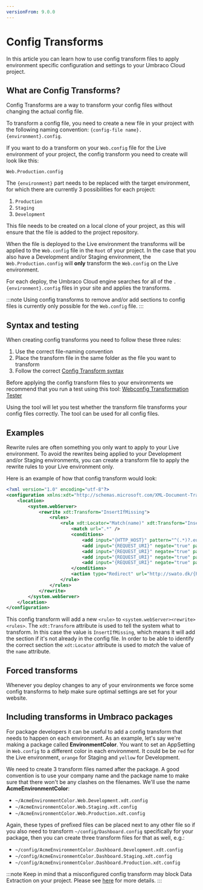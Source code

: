```yaml
---
versionFrom: 9.0.0
---
```


# Config Transforms

In this article you can learn how to use config transform files to apply environment specific configuration and settings to your Umbraco Cloud project.

## What are Config Transforms?

Config Transforms are a way to transform your config files without changing the actual config file.

To transform a config file, you need to create a new file in your project with the following naming convention: `{config-file name}.{environment}.config`.

If you want to do a transform on your `Web.config` file for the Live environment of your project, the config transform you need to create will look like this:

`Web.Production.config`

The `{environment}` part needs to be replaced with the target environment, for which there are currently 3 possibilities for each project:

1. `Production`
2. `Staging`
3. `Development`

This file needs to be created on a local clone of your project, as this will ensure that the file is added to the project repository.

When the file is deployed to the Live environment the transforms will be applied to the `Web.config` file in the `Root` of your project. In the case that you also have a Development and/or Staging environment, the `Web.Production.config` will **only** transform the `Web.config` on the Live environment.

For each deploy, the Umbraco Cloud engine searches for all of the `.{environment}.config` files in your site and applies the transforms.

:::note
Using config transforms to remove and/or add sections to config files is currently only possible for the `Web.config` file.
:::

## Syntax and testing

When creating config transforms you need to follow these three rules:

1. Use the correct file-naming convention
2. Place the transform file in the same folder as the file you want to transform
3. Follow the correct [Config Transform syntax](https://docs.microsoft.com/en-us/aspnet/core/host-and-deploy/iis/transform-webconfig?view=aspnetcore-5.0)

Before applying the config transform files to your environments we recommend that you run a test using this tool: [Webconfig Transformation Tester](https://elmah.io/tools/webconfig-transformation-tester/)

Using the tool will let you test whether the transform file transforms your config files correctly. The tool can be used for all config files.

## Examples

Rewrite rules are often something you only want to apply to your Live environment. To avoid the rewrites being applied to your Development and/or Staging environments, you can create a transform file to apply the rewrite rules to your Live environment only.

Here is an example of how that config transform would look:

```xml
<?xml version="1.0" encoding="utf-8"?>
<configuration xmlns:xdt="http://schemas.microsoft.com/XML-Document-Transform">
	<location>
		<system.webServer>
			<rewrite xdt:Transform="InsertIfMissing">
				<rules>
					<rule xdt:Locator="Match(name)" xdt:Transform="InsertIfMissing" name="Redirects umbraco.io to actual domain" stopProcessing="true">
						<match url=".*" />
						<conditions>
							<add input="{HTTP_HOST}" pattern="^(.*)?.euwest01.umbraco.io$" />
							<add input="{REQUEST_URI}" negate="true" pattern="^/umbraco" />
							<add input="{REQUEST_URI}" negate="true" pattern="^/DependencyHandler.axd" />
							<add input="{REQUEST_URI}" negate="true" pattern="^/App_Plugins" />
							<add input="{REQUEST_URI}" negate="true" pattern="localhost" />
						</conditions>
						<action type="Redirect" url="http://swato.dk/{R:0}" appendQueryString="true" redirectType="Permanent" />
					</rule>
				</rules>
			</rewrite>
		</system.webServer>
	</location>
</configuration>
```

This config transform will add a new `<rule>` to `<system.webServer><rewrite><rules>`. The `xdt:Transform` attribute is used to tell the system what to transform. In this case the value is `InsertIfMissing`, which means it will add the section if it's not already in the config file. In order to be able to identify the correct section the `xdt:Locator` attribute is used to *match* the value of the `name` attribute.

## Forced transforms

Whenever you deploy changes to any of your environments we force some config transforms to help make sure optimal settings are set for your website.

<!--## Baseline config transforms

It is possible to apply config transforms for specific child sites from a baseline. For more info see [Baseline Configuration Files documentation](https://our.umbraco.com/documentation/Umbraco-Cloud/Getting-Started/Baselines/Configuration-files/)-->

## Including transforms in Umbraco packages

For package developers it can be useful to add a config transform that needs to happen on each environment. As an example, let's say we're making a package called **EnvironmentColor**. You want to set an AppSetting in `Web.config` to a different color in each environment. It could be be `red` for the Live environment, `orange` for Staging and `yellow` for Development.

We need to create 3 transform files named after the package. A good convention is to use your company name and the package name to make sure that there won't be any clashes on the filenames. We'll use the name **AcmeEnvironmentColor**:

- `~/AcmeEnvironmentColor.Web.Development.xdt.config`
- `~/AcmeEnvironmentColor.Web.Staging.xdt.config`
- `~/AcmeEnvironmentColor.Web.Production.xdt.config`

Again, these types of prefixed files can be placed next to any other file so if you also need to transform `~/config/Dashboard.config` specifically for your package, then you can create three transform files for that as well, e.g.:

- `~/config/AcmeEnvironmentColor.Dashboard.Development.xdt.config`
- `~/config/AcmeEnvironmentColor.Dashboard.Staging.xdt.config`
- `~/config/AcmeEnvironmentColor.Dashboard.Production.xdt.config`

:::note
Keep in mind that a misconfigured config transform may block Data Extraction on your project. Please see [here](../../Troubleshooting/Deployments/Changes-Not-Being-Applied) for more details.
:::
